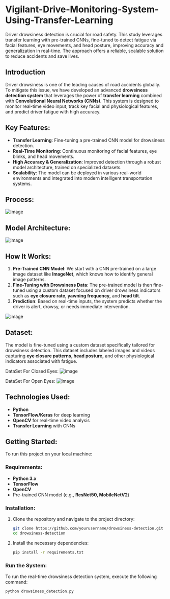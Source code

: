 # Vigilant-Drive-Monitoring-System-Using-Transfer-Learning
Driver drowsiness detection is crucial for road safety. This study leverages transfer learning with pre-trained CNNs, fine-tuned to detect fatigue via facial features, eye movements, and head posture, improving accuracy and generalization in real-time. The approach offers a reliable, scalable solution to reduce accidents and save lives.

## Introduction
Driver drowsiness is one of the leading causes of road accidents globally. To mitigate this issue, we have developed an advanced **drowsiness detection system** that leverages the power of **transfer learning** combined with **Convolutional Neural Networks (CNNs)**. This system is designed to monitor real-time video input, track key facial and physiological features, and predict driver fatigue with high accuracy.

## Key Features:
- **Transfer Learning**: Fine-tuning a pre-trained CNN model for drowsiness detection.
- **Real-Time Monitoring**: Continuous monitoring of facial features, eye blinks, and head movements.
- **High Accuracy & Generalization**: Improved detection through a robust model architecture, trained on specialized datasets.
- **Scalability**: The model can be deployed in various real-world environments and integrated into modern intelligent transportation systems.

## Process:
![image](https://github.com/user-attachments/assets/72891164-9b9c-43de-947d-8e97d91af810)

## Model Architecture:
![image](https://github.com/user-attachments/assets/002f874b-858b-4f33-a8b5-ecc507e058a0)




## How It Works:
1. **Pre-Trained CNN Model**: We start with a CNN pre-trained on a large image dataset like **ImageNet**, which knows how to identify general image patterns.
2. **Fine-Tuning with Drowsiness Data**: The pre-trained model is then fine-tuned using a custom dataset focused on driver drowsiness indicators such as **eye closure rate, yawning frequency,** and **head tilt**.
3. **Prediction**: Based on real-time inputs, the system predicts whether the driver is alert, drowsy, or needs immediate intervention.

![image](https://github.com/user-attachments/assets/b347c1e8-55f4-4bb5-9e09-a11d6840ebb4)


## Dataset:
The model is fine-tuned using a custom dataset specifically tailored for drowsiness detection. This dataset includes labeled images and videos capturing **eye closure patterns, head posture,** and other physiological indicators associated with fatigue.

DataSet For Closed Eyes:
![image](https://github.com/user-attachments/assets/c82b3baa-1fb3-47ff-9ee2-9f8ba154d811)

DataSet For Open Eyes:
![image](https://github.com/user-attachments/assets/f6acd339-4076-42a5-a02b-4d0ca258334c)



## Technologies Used:
- **Python**
- **TensorFlow/Keras** for deep learning
- **OpenCV** for real-time video analysis
- **Transfer Learning** with CNNs

## Getting Started:
To run this project on your local machine:


### Requirements:
- **Python 3.x**
- **TensorFlow**
- **OpenCV**
- Pre-trained CNN model (e.g., **ResNet50, MobileNetV2**)

### Installation:
1. Clone the repository and navigate to the project directory:
    ```bash
    git clone https://github.com/yourusername/drowsiness-detection.git
    cd drowsiness-detection
    ```
2. Install the necessary dependencies:
    ```bash
    pip install -r requirements.txt
    ```

### Run the System:
To run the real-time drowsiness detection system, execute the following command:
```bash
python drowsiness_detection.py

